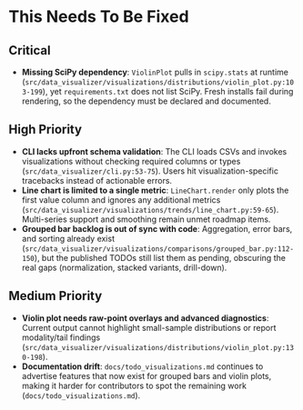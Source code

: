 # This Needs To Be Fixed

## Critical
- **Missing SciPy dependency**: `ViolinPlot` pulls in `scipy.stats` at runtime (`src/data_visualizer/visualizations/distributions/violin_plot.py:103-199`), yet `requirements.txt` does not list SciPy. Fresh installs fail during rendering, so the dependency must be declared and documented.

## High Priority
- **CLI lacks upfront schema validation**: The CLI loads CSVs and invokes visualizations without checking required columns or types (`src/data_visualizer/cli.py:53-75`). Users hit visualization-specific tracebacks instead of actionable errors.
- **Line chart is limited to a single metric**: `LineChart.render` only plots the first value column and ignores any additional metrics (`src/data_visualizer/visualizations/trends/line_chart.py:59-65`). Multi-series support and smoothing remain unmet roadmap items.
- **Grouped bar backlog is out of sync with code**: Aggregation, error bars, and sorting already exist (`src/data_visualizer/visualizations/comparisons/grouped_bar.py:112-150`), but the published TODOs still list them as pending, obscuring the real gaps (normalization, stacked variants, drill-down).

## Medium Priority
- **Violin plot needs raw-point overlays and advanced diagnostics**: Current output cannot highlight small-sample distributions or report modality/tail findings (`src/data_visualizer/visualizations/distributions/violin_plot.py:130-198`).
- **Documentation drift**: `docs/todo_visualizations.md` continues to advertise features that now exist for grouped bars and violin plots, making it harder for contributors to spot the remaining work (`docs/todo_visualizations.md`).
